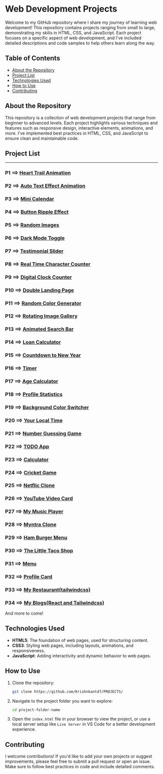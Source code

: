 # Web Development Projects

Welcome to my GitHub repository where I share my journey of learning web development! This repository contains projects ranging from small to large, demonstrating my skills in HTML, CSS, and JavaScript. Each project focuses on a specific aspect of web development, and I’ve included detailed descriptions and code samples to help others learn along the way.

## Table of Contents
- [About the Repository](#about-the-repository)
- [Project List](#project-list)
- [Technologies Used](#technologies-used)
- [How to Use](#how-to-use)
- [Contributing](#contributing)

## About the Repository
This repository is a collection of web development projects that range from beginner to advanced levels. Each project highlights various techniques and features such as responsive design, interactive elements, animations, and more. I’ve implemented best practices in HTML, CSS, and JavaScript to ensure clean and maintainable code.

## Project List
 
****
### P1 ==> [__Heart Trail Animation__](https://github.com/Krishnkant47/PROJECTS/tree/main/P01)

### P2 ==> [__Auto Text Effect Animation__](https://github.com/Krishnkant47/PROJECTS/tree/main/P02)

### P3 ==> [__Mini Calendar__](https://github.com/Krishnkant47/PROJECTS/tree/main/P03)

### P4 ==> [__Button Ripple Effect__](https://github.com/Krishnkant47/PROJECTS/tree/main/P04)

### P5 ==> [__Random Images__](https://github.com/Krishnkant47/PROJECTS/tree/main/P05)

### P6 ==> [__Dark Mode Toggle__](https://github.com/Krishnkant47/PROJECTS/tree/main/P06)

### P7 ==> [__Testimonial Slider__](https://github.com/Krishnkant47/PROJECTS/tree/main/P07)

### P8 ==> [__Real Time Character Counter__](https://github.com/Krishnkant47/PROJECTS/tree/main/P08)

### P9 ==> [__Digital Clock Counter__](https://github.com/Krishnkant47/PROJECTS/tree/main/P09)

### P10 ==> [__Double Landing Page__](https://github.com/Krishnkant47/PROJECTS/tree/main/P10)

### P11 ==> [__Random Color Generator__](https://github.com/Krishnkant47/PROJECTS/tree/main/P11)

### P12 ==> [__Rotating Image Gallery__](https://github.com/Krishnkant47/PROJECTS/tree/main/P12)

### P13 ==> [__Animated Search Bar__](https://github.com/Krishnkant47/PROJECTS/tree/main/P13)

### P14 ==> [__Loan Calculator__](https://github.com/Krishnkant47/PROJECTS/tree/main/P14)

### P15 ==> [__Countdown to New Year__](https://github.com/Krishnkant47/PROJECTS/tree/main/P15)

### P16 ==> [__Timer__](https://github.com/Krishnkant47/PROJECTS/tree/main/P16)

### P17 ==> [__Age Calculator__](https://github.com/Krishnkant47/PROJECTS/tree/main/P17)

### P18 ==> [__Profile Statistics__](https://github.com/Krishnkant47/PROJECTS/tree/main/P18)

### P19 ==> [__Background Color Switcher__](https://github.com/Krishnkant47/PROJECTS/tree/main/P19)

### P20 ==> [__Your Local Time__](https://github.com/Krishnkant47/PROJECTS/tree/main/P20)

### P21 ==> [__Number Guessing Game__](https://github.com/Krishnkant47/PROJECTS/tree/main/P21)

### P22 ==> [__TODO App__](https://github.com/Krishnkant47/PROJECTS/tree/main/P22)

### P23 ==> [__Calculator__](https://github.com/Krishnkant47/PROJECTS/tree/main/P23)

### P24 ==> [__Cricket Game__](https://github.com/Krishnkant47/PROJECTS/tree/main/P24)

### P25 ==> [__Netflic Clone__](https://github.com/Krishnkant47/PROJECTS/tree/main/P25)

### P26 ==> [__YouTube Video Card__](https://github.com/Krishnkant47/PROJECTS/tree/main/P26)

### P27 ==> [__My Music Player__](https://github.com/Krishnkant47/PROJECTS/tree/main/P27)

### P28 ==> [__Myntra Clone__](https://github.com/Krishnkant47/PROJECTS/tree/main/P28)

### P29 ==> [__Ham Burger Menu__](https://github.com/Krishnkant47/PROJECTS/tree/main/P29)

### P30 ==> [__The Little Taco Shop__](https://github.com/Krishnkant47/PROJECTS/tree/main/P30)

### P31 ==> [__Menu__](https://github.com/Krishnkant47/PROJECTS/tree/main/P31)

### P32 ==> [__Profile Card__](https://github.com/Krishnkant47/PROJECTS/tree/main/P32)

### P33 ==> [__My Restaurant(tailwindcss)__](https://github.com/Krishnkant47/PROJECTS/tree/main/P33)
### P34 ==> [__My Blogs(React and Tailwindcss)__](https://github.com/Krishnkant47/PROJECTS/tree/main/P34)
And more to come!

## Technologies Used

- **HTML5**: The foundation of web pages, used for structuring content.
- **CSS3**: Styling web pages, including layouts, animations, and responsiveness.
- **JavaScript**: Adding interactivity and dynamic behavior to web pages.
  
## How to Use
1. Clone the repository:
   ```bash
   git clone https://github.com/Krishnkant47/PROJECTS/
   ```
2. Navigate to the project folder you want to explore:
   ```bash
   cd project-folder-name
   ```
3. Open the `index.html` file in your browser to view the project, or use a local server setup like `Live Server` in VS Code for a better development experience.

## Contributing
I welcome contributions! If you'd like to add your own projects or suggest improvements, please feel free to submit a pull request or open an issue. Make sure to follow best practices in code and include detailed comments.
